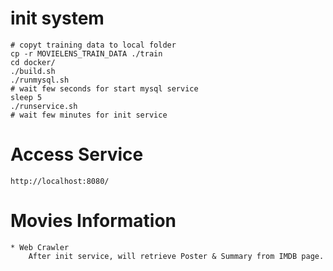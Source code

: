 # init system
    # copyt training data to local folder
    cp -r MOVIELENS_TRAIN_DATA ./train
    cd docker/
    ./build.sh
    ./runmysql.sh
    # wait few seconds for start mysql service
    sleep 5
    ./runservice.sh
    # wait few minutes for init service

# Access Service
    http://localhost:8080/

# Movies Information
    * Web Crawler
        After init service, will retrieve Poster & Summary from IMDB page.